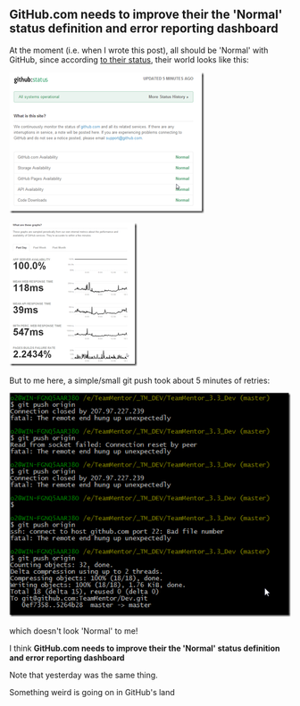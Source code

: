 ## GitHub.com needs to improve their the 'Normal' status definition and error reporting dashboard

At the moment (i.e. when I wrote this post), all should be 'Normal' with GitHub, since according [to their status](https://status.github.com/), their world looks like this:   

![](images/github-needs-1.png)

![](images/github-needs-3.png)

But to me here, a simple/small git push took about 5 minutes of retries:

![](images/github-needs-2.png)

which doesn't look 'Normal' to me!

I think **GitHub.com needs to improve their  the 'Normal' status definition and error reporting dashboard**

Note that yesterday was the same thing.

Something weird is going on in GitHub's land

